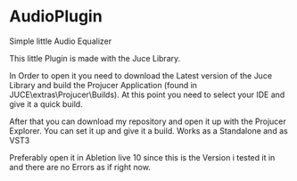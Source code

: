 # AudioPlugin
Simple little Audio Equalizer


This little Plugin is made with the Juce Library. 

In Order to open it you need to download the Latest version of the Juce Library and build the Projucer Application (found in JUCE\extras\Projucer\Builds).
At this point you need to select your IDE and give it a quick build.

After that you can download my repository and open it up with the Projucer Explorer. You can set it up and give it a build. Works as a Standalone and as VST3 

Preferably open it in Abletion live 10 since this is the Version i tested it in and there are no Errors as if right now. 
